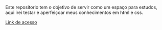 Este repositorio tem o objetivo de servir como um espaço para estudos, aqui irei testar e aperfeiçoar meus conhecimentos em html e css.

<a href="https://jovial-noether-1efeb5.netlify.app">Link de acesso</a>